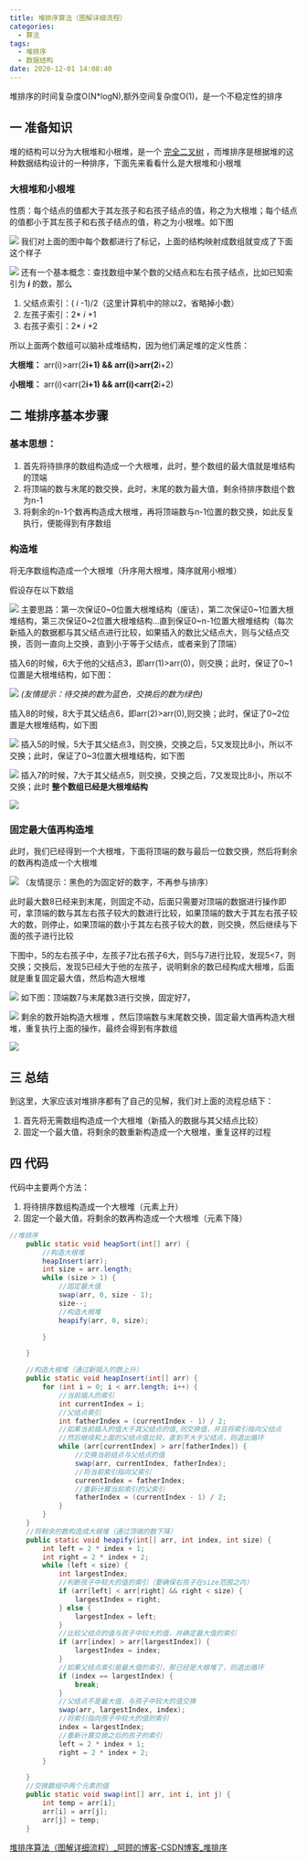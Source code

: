 ```yaml
---
title: 堆排序算法（图解详细流程）
categories:
  - 算法
tags:
  - 堆排序
  - 数据结构
date: 2020-12-01 14:08:40
---
```

堆排序的时间复杂度O(N*logN),额外空间复杂度O(1)，是一个不稳定性的排序

## 一 准备知识

堆的结构可以分为大根堆和小根堆，是一个 [完全二叉树](https://baike.baidu.com/item/%E5%AE%8C%E5%85%A8%E4%BA%8C%E5%8F%89%E6%A0%91/7773232?fr=aladdin) ，而堆排序是根据堆的这种数据结构设计的一种排序，下面先来看看什么是大根堆和小根堆

### 大根堆和小根堆

性质：每个结点的值都大于其左孩子和右孩子结点的值，称之为大根堆；每个结点的值都小于其左孩子和右孩子结点的值，称之为小根堆。如下图

![](assets/20180801211245720.jpeg)
我们对上面的图中每个数都进行了标记，上面的结构映射成数组就变成了下面这个样子

![](assets/20180801213938728.jpeg)
还有一个基本概念：查找数组中某个数的父结点和左右孩子结点，比如已知索引为 **_i_** 的数，那么

1. 父结点索引：( _i_ -1)/2（这里计算机中的除以2，省略掉小数）
2. 左孩子索引：2* _i_ +1
3. 右孩子索引：2* _i_ +2

所以上面两个数组可以脑补成堆结构，因为他们满足堆的定义性质：

**大根堆：** arr(i)>arr(2**i+1) && arr(i)>arr(2**i+2)

**小根堆：** arr(i)<arr(2**i+1) && arr(i)<arr(2**i+2)


## 二 堆排序基本步骤

### 基本思想：

1. 首先将待排序的数组构造成一个大根堆，此时，整个数组的最大值就是堆结构的顶端
2. 将顶端的数与末尾的数交换，此时，末尾的数为最大值，剩余待排序数组个数为n-1
3. 将剩余的n-1个数再构造成大根堆，再将顶端数与n-1位置的数交换，如此反复执行，便能得到有序数组

### 构造堆

将无序数组构造成一个大根堆（升序用大根堆，降序就用小根堆）

假设存在以下数组

![](assets/20180801223317483.jpeg)
主要思路：第一次保证0~0位置大根堆结构（废话），第二次保证0~1位置大根堆结构，第三次保证0~2位置大根堆结构...直到保证0~n-1位置大根堆结构（每次新插入的数据都与其父结点进行比较，如果插入的数比父结点大，则与父结点交换，否则一直向上交换，直到小于等于父结点，或者来到了顶端）

插入6的时候，6大于他的父结点3，即arr(1)>arr(0)，则交换；此时，保证了0~1位置是大根堆结构，如下图：

![](assets/20180801230208709.jpeg)
                 _(友情提示：待交换的数为蓝色，交换后的数为绿色)_

插入8的时候，8大于其父结点6，即arr(2)>arr(0),则交换；此时，保证了0~2位置是大根堆结构，如下图

![](assets/20180801230101207.jpeg)
插入5的时候，5大于其父结点3，则交换，交换之后，5又发现比8小，所以不交换；此时，保证了0~3位置大根堆结构，如下图

![](assets/20180801231139446.jpeg)
插入7的时候，7大于其父结点5，则交换，交换之后，7又发现比8小，所以不交换；此时 **整个数组已经是大根堆结构**  

![](assets/20180801231815212.jpeg)

### 固定最大值再构造堆

此时，我们已经得到一个大根堆，下面将顶端的数与最后一位数交换，然后将剩余的数再构造成一个大根堆

![](assets/20180802134614132.jpeg)
（友情提示：黑色的为固定好的数字，不再参与排序）

此时最大数8已经来到末尾，则固定不动，后面只需要对顶端的数据进行操作即可，拿顶端的数与其左右孩子较大的数进行比较，如果顶端的数大于其左右孩子较大的数，则停止，如果顶端的数小于其左右孩子较大的数，则交换，然后继续与下面的孩子进行比较

下图中，5的左右孩子中，左孩子7比右孩子6大，则5与7进行比较，发现5<7，则交换；交换后，发现5已经大于他的左孩子，说明剩余的数已经构成大根堆，后面就是重复固定最大值，然后构造大根堆

![](assets/20180802140239955.jpeg)
如下图：顶端数7与末尾数3进行交换，固定好7，

![](assets/20180802140857754.jpeg)
剩余的数开始构造大根堆 ，然后顶端数与末尾数交换，固定最大值再构造大根堆，重复执行上面的操作，最终会得到有序数组

![](assets/20180802141542496.jpeg)

## 三 总结

到这里，大家应该对堆排序都有了自己的见解，我们对上面的流程总结下：

1. 首先将无需数组构造成一个大根堆（新插入的数据与其父结点比较）
2. 固定一个最大值，将剩余的数重新构造成一个大根堆，重复这样的过程

## 四 代码

代码中主要两个方法：

1. 将待排序数组构造成一个大根堆（元素上升）
2. 固定一个最大值，将剩余的数再构造成一个大根堆（元素下降）

```java
//堆排序
    public static void heapSort(int[] arr) {
        //构造大根堆
        heapInsert(arr);
        int size = arr.length;
        while (size > 1) {
            //固定最大值
            swap(arr, 0, size - 1);
            size--;
            //构造大根堆
            heapify(arr, 0, size);

        }

    }

    //构造大根堆（通过新插入的数上升）
    public static void heapInsert(int[] arr) {
        for (int i = 0; i < arr.length; i++) {
            //当前插入的索引
            int currentIndex = i;
            //父结点索引
            int fatherIndex = (currentIndex - 1) / 2;
            //如果当前插入的值大于其父结点的值,则交换值，并且将索引指向父结点
            //然后继续和上面的父结点值比较，直到不大于父结点，则退出循环
            while (arr[currentIndex] > arr[fatherIndex]) {
                //交换当前结点与父结点的值
                swap(arr, currentIndex, fatherIndex);
                //将当前索引指向父索引
                currentIndex = fatherIndex;
                //重新计算当前索引的父索引
                fatherIndex = (currentIndex - 1) / 2;
            }
        }
    }
    //将剩余的数构造成大根堆（通过顶端的数下降）
    public static void heapify(int[] arr, int index, int size) {
        int left = 2 * index + 1;
        int right = 2 * index + 2;
        while (left < size) {
            int largestIndex;
            //判断孩子中较大的值的索引（要确保右孩子在size范围之内）
            if (arr[left] < arr[right] && right < size) {
                largestIndex = right;
            } else {
                largestIndex = left;
            }
            //比较父结点的值与孩子中较大的值，并确定最大值的索引
            if (arr[index] > arr[largestIndex]) {
                largestIndex = index;
            }
            //如果父结点索引是最大值的索引，那已经是大根堆了，则退出循环
            if (index == largestIndex) {
                break;
            }
            //父结点不是最大值，与孩子中较大的值交换
            swap(arr, largestIndex, index);
            //将索引指向孩子中较大的值的索引
            index = largestIndex;
            //重新计算交换之后的孩子的索引
            left = 2 * index + 1;
            right = 2 * index + 2;
        }

    }
    //交换数组中两个元素的值
    public static void swap(int[] arr, int i, int j) {
        int temp = arr[i];
        arr[i] = arr[j];
        arr[j] = temp;
    }
```


[堆排序算法（图解详细流程）_阿顾的博客-CSDN博客_堆排序](https://blog.csdn.net/u010452388/article/details/81283998)
